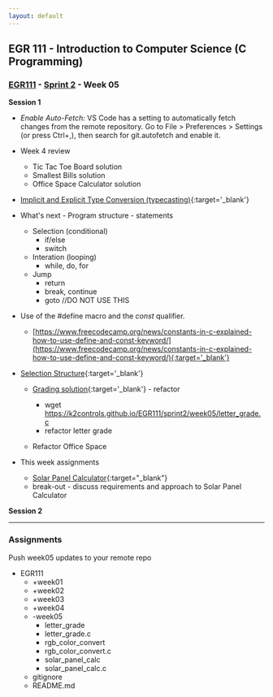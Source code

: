 ```yaml
---
layout: default
---
```


## EGR 111 - Introduction to Computer Science (C Programming)

### [EGR111](../../) - [Sprint 2](../) - Week 05

**Session 1**

- *Enable Auto-Fetch:* VS Code has a setting to automatically fetch changes from the remote repository. Go to File > Preferences > Settings (or press Ctrl+,), then search for git.autofetch and enable it.

- Week 4 review
  - Tic Tac Toe Board solution
  - Smallest Bills solution
  - Office Space Calculator solution

- [Implicit and Explicit Type Conversion (typecasting)](https://www.guru99.com/c-type-casting.html){:target='_blank'}

- What's next - Program structure - statements
  - Selection (conditional)
    - if/else
    - switch
  - Interation (looping)
    - while, do, for
  - Jump
    - return
    - break, continue
    - goto  //DO NOT USE THIS

- Use of the #define macro and the *const* qualifier.
  - [https://www.freecodecamp.org/news/constants-in-c-explained-how-to-use-define-and-const-keyword/](https://www.freecodecamp.org/news/constants-in-c-explained-how-to-use-define-and-const-keyword/){:target='_blank'}

- [Selection Structure](https://www.log2base2.com/C/control/if-statement-in-c.html){:target='_blank'}

  - [Grading solution](https://www.log2base2.com/C/control/nested-if-else-statement-in-c.html){:target='_blank'} - refactor
    - wget https://k2controls.github.io/EGR111/sprint2/week05/letter_grade.c
    - refactor letter grade

  - Refactor Office Space

- This week assignments
  - [Solar Panel Calculator](SolarPanelCalculator.pdf){:target="_blank"}
  - break-out - discuss requirements and approach to Solar Panel Calculator


**Session 2**

---

### Assignments 
Push week05 updates to your remote repo
  - EGR111
    - +week01
    - +week02
    - +week03
    - +week04
    - -week05
      - letter_grade
      - letter_grade.c
      - rgb_color_convert
      - rgb_color_convert.c
      - solar_panel_calc
      - solar_panel_calc.c
    - gitignore
    - README.md






